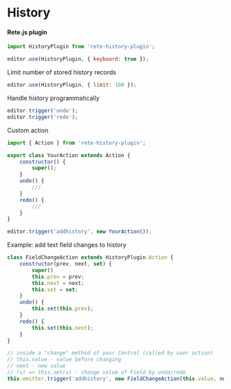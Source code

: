 History
====
#### Rete.js plugin

```js
import HistoryPlugin from 'rete-history-plugin';

editor.use(HistoryPlugin, { keyboard: true });
```

Limit number of stored history records
```js
editor.use(HistoryPlugin, { limit: 100 });
```

Handle history programmatically 
```js
editor.trigger('undo');
editor.trigger('redo');
```

Custom action
```js
import { Action } from 'rete-history-plugin';

export class YourAction extends Action {
    constructor() {
        super();
    }
    undo() {
        ///
    }
    redo() {
        ///
    }
}

editor.trigger('addhistory', new YourAction());
```


Example: add text field changes to history

```js
class FieldChangeAction extends HistoryPlugin.Action {
    constructor(prev, next, set) {
        super()
        this.prev = prev;
        this.next = next;
        this.set = set;
    }
    undo() {
        this.set(this.prev);
    }
    redo() {
        this.set(this.next);
    }
}

// inside a "change" method of your Control (called by user action)
// this.value - value before changing
// next - new value
// (v) => this.set(v) - change value of Field by undo/redo
this.emitter.trigger('addhistory', new FieldChangeAction(this.value, next, (v) => this.set(v)));
```
